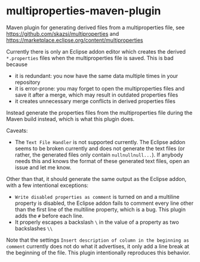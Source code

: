 # multiproperties-maven-plugin

Maven plugin for generating derived files from a multiproperties file, see https://github.com/skazsi/multiproperties and https://marketplace.eclipse.org/content/multiproperties

Currently there is only an Eclipse addon editor which creates the derived `*.properties` files when the multiproperties file is saved. This is bad because

* it is redundant: you now have the same data multiple times in your repository
* it is error-prone: you may forget to open the multiproperties files and save it after a merge, which may result in outdated properties files
* it creates unnecessary merge conflicts in derived properties files

Instead generate the properties files from the multiproperties file during the Maven build instead, which is what this plugin does.

Caveats:

* The `Text File Handler` is not supported currently. The Eclipse addon seems to be broken currently and does not generate the text files (or rather, the generated files only contain `nullnullnull...`). If anybody needs this and knows the format of these generated text files, open an issue and let me know.

Other than that, it should generate the same output as the Eclipse addon, with a few intentional exceptions:

* `Write disabled properties as comment` is turned on and a multiline property is disabled, the Eclipse addon
  fails to comment every line other than the first line of the multiline property, which is a bug. This plugin adds
  the `#` before each line.
* It properly escapes a backslash `\` in the value of a property as two backslashes `\\`

Note that the settings `Insert description of column in the beginning as comment` currently does not do what it advertises, it only
add a line break at the beginning of the file. This plugin intentionally reproduces this behavior.